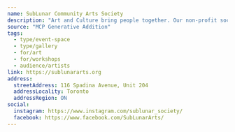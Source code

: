 ```yaml
---
name: SubLunar Community Arts Society
description: "Art and Culture bring people together. Our non-profit society works to facilitate that. We tackle the issue of social isolation by offering participatory, low-barrier access to artistic production, tools and knowledge in a community setting."
source: "MCP Generative Addition"
tags:
  - type/event-space
  - type/gallery
  - for/art
  - for/workshops
  - audience/artists
link: https://sublunararts.org
address:
  streetAddress: 116 Spadina Avenue, Unit 204
  addressLocality: Toronto
  addressRegion: ON
social:
  instagram: https://www.instagram.com/sublunar_society/
  facebook: https://www.facebook.com/SubLunarArts/
---
```

